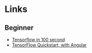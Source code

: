 # Links
## Beginner
- [Tensorflow in 100 second](https://www.youtube.com/watch?v=i8NETqtGHms)
- [TensorFlow Quickstart, with Angular](https://www.youtube.com/watch?v=Y_XM3Bu-4yc)
